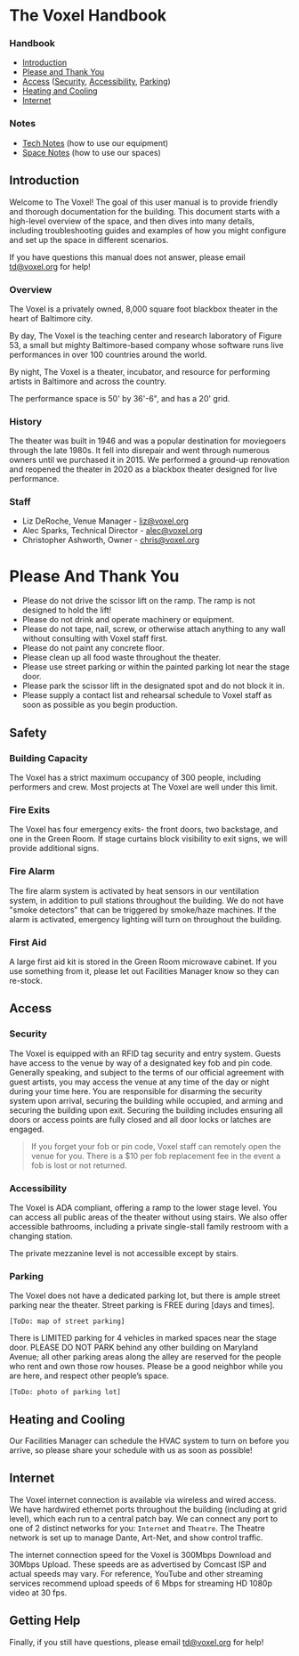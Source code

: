 # The Voxel Handbook

### Handbook

- [Introduction](#introduction)
- [Please and Thank You](#please-and-thank-you)
- [Access](#access)
  ([Security](#security), [Accessibility](#accessibility), [Parking](#parking))
- [Heating and Cooling](#heating-and-cooling)
- [Internet](#internet)

### Notes

- [Tech Notes](tech/readme.md) (how to use our equipment)
- [Space Notes](space/readme.md) (how to use our spaces)

## Introduction

Welcome to The Voxel! The goal of this user manual is to provide friendly and thorough documentation for the building. This document starts with a high-level overview of the space, and then dives into many details, including troubleshooting guides and examples of how you might configure and set up the space in different scenarios.

If you have questions this manual does not answer, please email td@voxel.org for help!


### Overview

The Voxel is a privately owned, 8,000 square foot blackbox theater in the heart of Baltimore city.

By day, The Voxel is the teaching center and research laboratory of Figure 53, a small but mighty Baltimore-based company whose software runs live performances in over 100 countries around the world.

By night, The Voxel is a theater, incubator, and resource for performing artists in Baltimore and across the country.

The performance space is 50' by 36'-6", and has a 20' grid.


### History

The theater was built in 1946 and was a popular destination for moviegoers through the late 1980s. It fell into disrepair and went through numerous owners until we purchased it in 2015. We performed a ground-up renovation and reopened the theater in 2020 as a blackbox theater designed for live performance.


### Staff

- Liz DeRoche, Venue Manager - <liz@voxel.org>
- Alec Sparks, Technical Director - <alec@voxel.org>
- Christopher Ashworth, Owner - <chris@voxel.org>


# Please And Thank You

- Please do not drive the scissor lift on the ramp. The ramp is not designed to hold the lift!
- Please do not drink and operate machinery or equipment.
- Please do not tape, nail, screw, or otherwise attach anything to any wall without consulting with Voxel staff first.
- Please do not paint any concrete floor.
- Please clean up all food waste throughout the theater.
- Please use street parking or within the painted parking lot near the stage door.
- Please park the scissor lift in the designated spot and do not block it in.
- Please supply a contact list and rehearsal schedule to Voxel staff as soon as possible as you begin production.


## Safety

### Building Capacity
The Voxel has a strict maximum occupancy of 300 people, including performers and crew. Most projects at The Voxel are well under this limit.

### Fire Exits
The Voxel has four emergency exits- the front doors, two backstage, and one in the Green Room. If stage curtains block visibility to exit signs, we will provide additional signs.

### Fire Alarm
The fire alarm system is activated by heat sensors in our ventillation system, in addition to pull stations throughout the building. We do not have "smoke detectors" that can be triggered by smoke/haze machines. If the alarm is activated, emergency lighting will turn on throughout the building.

### First Aid
A large first aid kit is stored in the Green Room microwave cabinet. If you use something from it, please let out Facilities Manager know so they can re-stock.


## Access

### Security

The Voxel is equipped with an RFID tag security and entry system. Guests have access to the venue by way of a designated key fob and pin code. Generally speaking, and subject to the terms of our official agreement with guest artists, you may access the venue at any time of the day or night during your time here. You are responsible for disarming the security system upon arrival, securing the building while occupied, and arming and securing the building upon exit. Securing the building includes ensuring all doors or access points are fully closed and all door locks or latches are engaged.

> If you forget your fob or pin code, Voxel staff can remotely open the venue for you. There is a $10 per fob replacement fee in the event a fob is lost or not returned.


### Accessibility

The Voxel is ADA compliant, offering a ramp to the lower stage level. You can access all public areas of the theater without using stairs. We also offer accessible bathrooms, including a private single-stall family restroom with a changing station.

The private mezzanine level is not accessible except by stairs.


### Parking

The Voxel does not have a dedicated parking lot, but there is ample street parking near the theater. Street parking is FREE during [days and times].

`[ToDo: map of street parking]`

There is LIMITED parking for 4 vehicles in marked spaces near the stage door. PLEASE DO NOT PARK behind any other building on Maryland Avenue; all other parking areas along the alley are reserved for the people who rent and own those row houses. Please be a good neighbor while you are here, and respect other people’s space.

`[ToDo: photo of parking lot]`


## Heating and Cooling

Our Facilities Manager can schedule the HVAC system to turn on before you arrive, so please share your schedule with us as soon as possible!


## Internet

The Voxel internet connection is available via wireless and wired access. We have hardwired ethernet ports throughout the building (including at grid level), which each run to a central patch bay. We can connect any port to one of 2 distinct networks for you: `Internet` and `Theatre`. The Theatre network is set up to manage Dante, Art-Net, and show control traffic.

The internet connection speed for the Voxel is 300Mbps Download and 30Mbps Upload. These speeds are as advertised by Comcast ISP and actual speeds may vary. For reference, YouTube and other streaming services recommend upload speeds of 6 Mbps for streaming HD 1080p video at 30 fps.


## Getting Help

Finally, if you still have questions, please email <td@voxel.org> for help!
